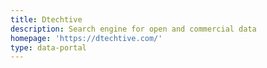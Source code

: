 ```yaml
---
title: Dtechtive
description: Search engine for open and commercial data
homepage: 'https://dtechtive.com/'
type: data-portal
---
```


